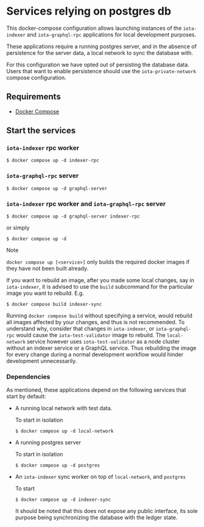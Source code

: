# Services relying on postgres db

This docker-compose configuration allows launching instances of the `iota-indexer` and `iota-graphql-rpc` applications for local development purposes.

These applications require a running postgres server, and in the absence of
persistence for the server data, a local network to sync the database with.

For this configuration we have opted out of persisting the database data. Users
that want to enable persistence should use the `iota-private-network` compose
configuration.

## Requirements

- [Docker Compose](https://docs.docker.com/engine/install/)

## Start the services

### `iota-indexer` rpc worker

```
$ docker compose up -d indexer-rpc
```

### `iota-graphql-rpc` server

```
$ docker compose up -d graphql-server
```

### `iota-indexer` rpc worker and `iota-graphql-rpc` server

```
$ docker compose up -d graphql-server indexer-rpc
```

or simply

```
$ docker compose up -d
```

> [!NOTE]
>
> `docker compose up [<service>]` only builds the required docker images if they
> have not been built already.
>
> If you want to rebuild an image, after you made some local changes, say in
> `iota-indexer`, it is advised to use the `build` subcommand for the particular
> image you want to rebuild. E.g.
>
> ```
> $ docker compose build indexer-sync
> ```
>
> Running `docker compose build` without specifying a service, would rebuild all images affected by your
> changes, and thus is not recommended. To understand why, consider that changes
> in `iota-indexer`, or `iota-graphql-rpc` would cause the `iota-test-validator` image to rebuild.
> The `local-network` service however uses `iota-test-validator` as a node cluster
> without an indexer service or a GraphQL service. Thus rebuilding the image for every
> change during a normal development workflow would hinder development
> unnecessarily.

### Dependencies

As mentioned, these applications depend on the following services that start by default:

- A running local network with test data.

  To start in isolation

  ```
  $ docker compose up -d local-network
  ```

- A running postgres server

  To start in isolation

  ```
  $ docker compose up -d postgres
  ```

- An `iota-indexer` sync worker on top of `local-network`, and `postgres`

  To start

  ```
  $ docker compose up -d indexer-sync
  ```

  It should be noted that this does not expose any public interface, its sole
  purpose being synchronizing the database with the ledger state.
